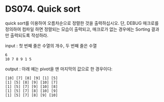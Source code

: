 # DS074. Quick sort
quick sort를 이용하여 오름차순으로 정렬한 것을 출력하십시오.
단, DEBUG 매크로를 정의하여 컴파일 하면 정렬되는 모습이 출력되고,
매크로가 없는 경우에는 Sorting 결과만 출력되도록 작성하라.

input : 첫 번째 줄은 수열의 개수, 두 번째 줄은 수열
```
6  
10 7 8 9 1 5
```
output : 아래 예는 pivot을 맨 마지막의 값으로 한 경우이다:
```
[10] [7] [8] [9] [1] [5]  
[1] [5] [8] [9] [10] [7]  
[1] [5] [7] [9] [10] [8]  
[1] [5] [7] [8] [10] [9]  
[1] [5] [7] [8] [9] [10]
```